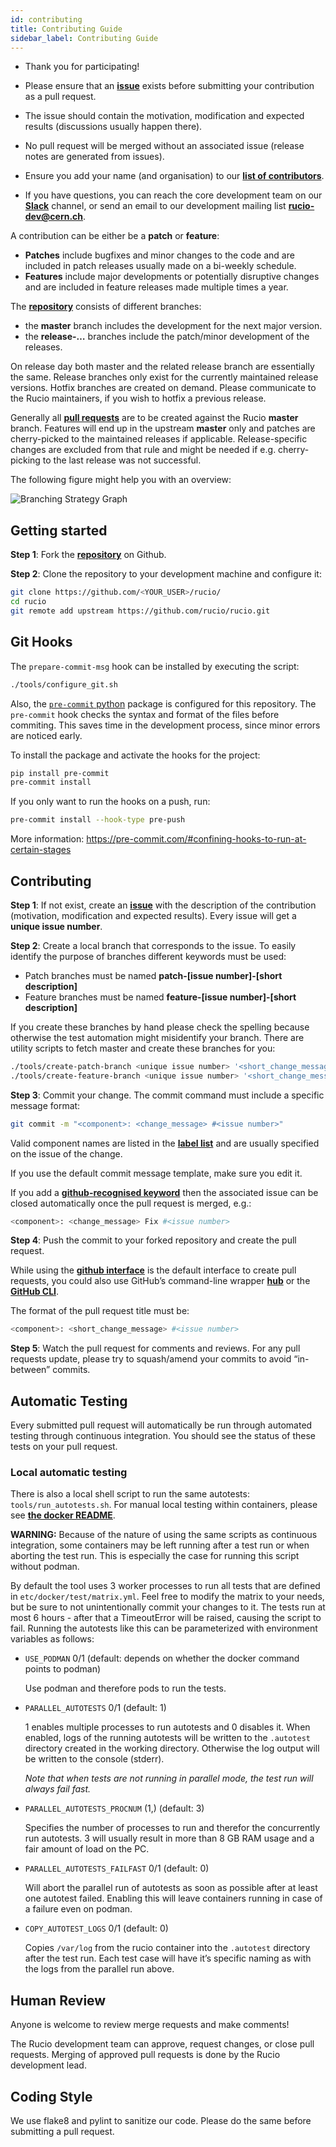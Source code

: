 ```yaml
---
id: contributing
title: Contributing Guide
sidebar_label: Contributing Guide
---
```


* Thank you for participating!

* Please ensure that an [__issue__](https://github.com/rucio/rucio/issues/new)
  exists before submitting your contribution as a pull request.

* The issue should contain the motivation, modification and expected results
  (discussions usually happen there).

* No pull request will be merged without an associated issue (release notes are
  generated from issues).

* Ensure you add your name (and organisation) to our [__list of
  contributors__](about-our-contributors).

* If you have questions, you can reach the core development team on our
  [__Slack__](https://rucio.slack.com/) channel, or send an email to our
  development mailing list [__rucio-dev@cern.ch__](mailto:rucio-dev@cern.ch).

A contribution can be either be a **patch** or **feature**:

* **Patches** include bugfixes and minor changes to the code and are included in
  patch releases usually made on a bi-weekly schedule.
* **Features** include major developments or potentially disruptive changes and
  are included in feature releases made multiple times a year.

The [__repository__](https://github.com/rucio/rucio/) consists of different
branches:

* the **master** branch includes the development for the next major version.
* the **release-…** branches include the patch/minor development of the releases.

On release day both master and the related release branch are essentially the
same. Release branches only exist for the currently maintained release
versions. Hotfix branches are created on demand. Please communicate to the Rucio
maintainers, if you wish to hotfix a previous release.

Generally all [__pull requests__](https://github.com/rucio/rucio/pulls) are to
be created against the Rucio **master** branch. Features will end up in the
upstream **master** only and patches are cherry-picked to the maintained
releases if applicable. Release-specific changes are excluded from that rule and
might be needed if e.g. cherry-picking to the last release was not successful.

The following figure might help you with an overview:

![Branching Strategy Graph](/img/branching_strategy.svg)

## Getting started

**Step 1**: Fork the [__repository__](https://github.com/rucio/rucio/) on
Github.

**Step 2**: Clone the repository to your development machine and configure it:

```bash
git clone https://github.com/<YOUR_USER>/rucio/
cd rucio
git remote add upstream https://github.com/rucio/rucio.git
```

## Git Hooks

The `prepare-commit-msg` hook can be installed by executing the script:

```bash
./tools/configure_git.sh
```

Also, the [`pre-commit` python](https://pre-commit.com/) package is configured
for this repository. The `pre-commit` hook checks the syntax and format of the
files before commiting. This saves time in the development process, since minor
errors are noticed early.

To install the package and activate the hooks for the project:

```bash
pip install pre-commit
pre-commit install
```

If you only want to run the hooks on a push, run:

```bash
pre-commit install --hook-type pre-push
```

More information:
<https://pre-commit.com/#confining-hooks-to-run-at-certain-stages>

## Contributing

**Step 1**: If not exist, create an
[__issue__](https://github.com/rucio/rucio/issues/new) with the description of
the contribution (motivation, modification and expected results). Every issue
will get a **unique issue number**.

**Step 2**: Create a local branch that corresponds to the issue. To easily
identify the purpose of branches different keywords must be used:

* Patch branches must be named **patch-[issue number]-[short description]**
* Feature branches must be named **feature-[issue number]-[short description]**

If you create these branches by hand please check the spelling because otherwise
the test automation might misidentify your branch. There are utility scripts to
fetch master and create these branches for you:

```bash
./tools/create-patch-branch <unique issue number> '<short_change_message>'
./tools/create-feature-branch <unique issue number> '<short_change_message>'
```

**Step 3**: Commit your change. The commit command must include a specific
message format:

```bash
git commit -m "<component>: <change_message> #<issue number>"
```

Valid component names are listed in the [__label
list__](https://github.com/rucio/rucio/labels) and are usually specified on the
issue of the change.

If you use the default commit message template, make sure you edit it.

If you add a [__github-recognised
keyword__](https://help.github.com/articles/closing-issues-using-keywords/) then
the associated issue can be closed automatically once the pull request is
merged, e.g.:

```bash
<component>: <change_message> Fix #<issue number>
```

**Step 4**: Push the commit to your forked repository and create the pull
request.

While using the [__github
interface__](https://help.github.com/articles/creating-a-pull-request/) is the
default interface to create pull requests, you could also use GitHub’s
command-line wrapper [__hub__](https://hub.github.com) or the [__GitHub
CLI__](https://cli.github.com/).

The format of the pull request title must be:

```bash
<component>: <short_change_message> #<issue number>
```

**Step 5**: Watch the pull request for comments and reviews. For any pull
requests update, please try to squash/amend your commits to avoid “in-between”
commits.

## Automatic Testing

Every submitted pull request will automatically be run through automated testing
through continuous integration. You should see the status of these tests on your
pull request.

### Local automatic testing

There is also a local shell script to run the same autotests:
`tools/run_autotests.sh`. For manual local testing within containers, please see
[__the docker
README__](https://github.com/rucio/rucio/blob/master/etc/docker/dev/README.rst).

**WARNING:** Because of the nature of using the same scripts as continuous
integration, some containers may be left running after a test run or when
aborting the test run. This is especially the case for running this script
without podman.

By default the tool uses 3 worker processes to run all tests that are defined in
`etc/docker/test/matrix.yml`. Feel free to modify the matrix to your needs, but
be sure to not unintentionally commit your changes to it. The tests run at most
6 hours - after that a TimeoutError will be raised, causing the script to
fail. Running the autotests like this can be parameterized with environment
variables as follows:

* `USE_PODMAN` 0/1 (default: depends on whether the docker command points to
  podman)

    Use podman and therefore pods to run the tests.

* `PARALLEL_AUTOTESTS` 0/1 (default: 1)

    1 enables multiple processes to run autotests and 0 disables it.  When
    enabled, logs of the running autotests will be written to the `.autotest`
    directory created in the working directory. Otherwise the log output will be
    written to the console (stderr).

    *Note that when tests are not running in parallel mode, the test run will
    always fail fast.*

* `PARALLEL_AUTOTESTS_PROCNUM` (1,) (default: 3)

    Specifies the number of processes to run and therefor the concurrently run
    autotests. 3 will usually result in more than 8 GB RAM usage and a fair
    amount of load on the PC.

* `PARALLEL_AUTOTESTS_FAILFAST` 0/1 (default: 0)

    Will abort the parallel run of autotests as soon as possible after at least
    one autotest failed. Enabling this will leave containers running in case of
    a failure even on podman.

* `COPY_AUTOTEST_LOGS` 0/1 (default: 0)

    Copies `/var/log` from the rucio container into the `.autotest` directory
    after the test run. Each test case will have it’s specific naming as with
    the logs from the parallel run above.

## Human Review

Anyone is welcome to review merge requests and make comments!

The Rucio development team can approve, request changes, or close pull
requests. Merging of approved pull requests is done by the Rucio development
lead.

## Coding Style

We use flake8 and pylint to sanitize our code. Please do the same before
submitting a pull request.
